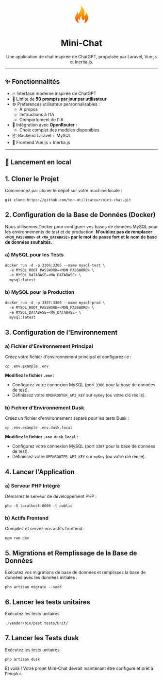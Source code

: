 <p align="center">
  <img src="https://raw.githubusercontent.com/JamesLaurino/mini-chat/refs/heads/master/logo.png" 
alt="Mini-Chat Logo" width="50px" height="70px"/>
</p>

<h1 align="center">Mini-Chat</h1>

<p align="center">
  Une application de chat inspirée de ChatGPT, propulsée par Laravel, Vue.js et Inertia.js.
</p>

---

## ✨ Fonctionnalités

- 🔥 Interface moderne inspirée de ChatGPT
- 🔐 Limite de **50 prompts par jour par utilisateur**
- ⚙️ Préférences utilisateur personnalisables :
    - À propos
    - Instructions à l'IA
    - Comportement de l'IA
- 🧠 Intégration avec **OpenRouter** :
    - Choix complet des modèles disponibles
- 📦 Backend Laravel + MySQL
- 💬 Frontend Vue.js + Inertia.js

---

## 🚀 Lancement en local

<h2>1. Cloner le Projet</h2>
  <p>Commencez par cloner le dépôt sur votre machine locale :</p>
  <pre><code>git clone https://github.com/ton-utilisateur/mini-chat.git</code></pre>

<h2>2. Configuration de la Base de Données (Docker)</h2>
  <p>Nous utiliserons Docker pour configurer vos bases de données MySQL pour les environnements de test et de production. <strong>N'oubliez pas de remplacer <code>&lt;MON_PASSWORD&gt;</code> et <code>&lt;MA_DATABASE&gt;</code> par le mot de passe fort et le nom de base de données souhaités.</strong></p>

<h3>a) MySQL pour les Tests</h3>
  <pre><code>docker run -d -p 3306:3306 --name mysql-test \
  -e MYSQL_ROOT_PASSWORD=&lt;MON_PASSWORD&gt; \
  -e MYSQL_DATABASE=&lt;MA_DATABASE&gt; \
  mysql:latest</code></pre>

<h3>b) MySQL pour la Production</h3>
  <pre><code>docker run -d -p 3307:3306 --name mysql-prod \
  -e MYSQL_ROOT_PASSWORD=&lt;MON_PASSWORD&gt; \
  -e MYSQL_DATABASE=&lt;MA_DATABASE&gt; \
  mysql:latest</code></pre>

<h2>3. Configuration de l'Environnement</h2>

<h3>a) Fichier d'Environnement Principal</h3>
  <p>Créez votre fichier d'environnement principal et configurez-le :</p>
  <pre><code>cp .env.example .env</code></pre>
  <p><strong>Modifiez le fichier <code>.env</code> :</strong></p>
  <ul>
    <li>Configurez votre connexion MySQL (port <code>3306</code> pour la base de données de test).</li>
    <li>Définissez votre <code>OPENROUTER_API_KEY</code> sur <code>myKey</code> (ou votre clé réelle).</li>
  </ul>

<h3>b) Fichier d'Environnement Dusk</h3>
  <p>Créez un fichier d'environnement séparé pour les tests Dusk :</p>
  <pre><code>cp .env.example .env.dusk.local</code></pre>
  <p><strong>Modifiez le fichier <code>.env.dusk.local</code> :</strong></p>
  <ul>
    <li>Configurez votre connexion MySQL (port <code>3307</code> pour la base de données de test).</li>
    <li>Définissez votre <code>OPENROUTER_API_KEY</code> sur <code>myKey</code> (ou votre clé réelle).</li>
  </ul>

<h2>4. Lancer l'Application</h2>

<h3>a) Serveur PHP Intégré</h3>
  <p>Démarrez le serveur de développement PHP :</p>
  <pre><code>php -S localhost:8000 -t public</code></pre>

<h3>b) Actifs Frontend</h3>
  <p>Compilez et servez vos actifs frontend :</p>
  <pre><code>npm run dev</code></pre>

<h2>5. Migrations et Remplissage de la Base de Données</h2>
  <p>Exécutez vos migrations de base de données et remplissez la base de données avec les données initiales :</p>
  <pre><code>php artisan migrate --seed</code></pre>

<h2>6. Lancer les tests unitaires</h2>
  <p>Exécutez les tests unitaires</p>
  <pre><code>./vendor/bin/pest tests/Unit/</code></pre>

<h2>7. Lancer les Tests dusk</h2>
  <p>Exécutez les tests unitaires</p>
  <pre><code>php artisan dusk</code></pre>


  <p>Et voilà ! Votre projet Mini-Chat devrait maintenant être configuré et prêt à l'emploi.</p>
